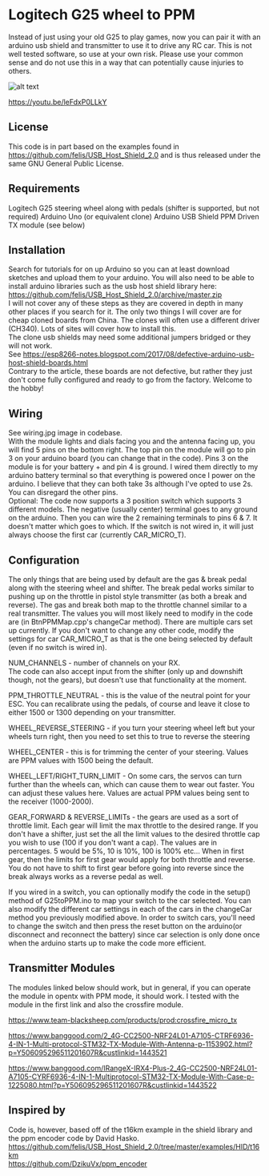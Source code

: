 # Logitech G25 wheel to PPM
Instead of just using your old G25 to play games, now you can pair it with an arduino usb shield and transmitter to use it to drive any RC car. This is not well tested software, so use at your own risk. Please use your common sense and do not use this in a way that can potentially cause injuries to others. 

![alt text](https://github.com/lexfp/G25toPPM/blob/master/overview.jpg?raw=true)

https://youtu.be/leFdxP0LLkY  
 
## License
This code is in part based on the examples found in https://github.com/felis/USB_Host_Shield_2.0 and is thus released under the same GNU General Public License.

## Requirements
Logitech G25 steering wheel along with pedals (shifter is supported, but not required)
Arduino Uno (or equivalent clone)
Arduino USB Shield
PPM Driven TX module (see below)

## Installation
Search for tutorials for on up Arduino so you can at least download sketches and upload them to your arduino. You will also need to be able to install arduino libraries such as the usb host shield library here:   
https://github.com/felis/USB_Host_Shield_2.0/archive/master.zip  
I will not cover any of these steps as they are covered in depth in many other places if you search for it.
The only two things I will cover are for cheap cloned boards from China. The clones will often use a different driver (CH340). Lots of sites will cover how to install this.  
The clone usb shields may need some additional jumpers bridged or they will not work.   
See https://esp8266-notes.blogspot.com/2017/08/defective-arduino-usb-host-shield-boards.html  
Contrary to the article, these boards are not defective, but rather they just don't come fully configured and ready to go from the factory. Welcome to the hobby!

## Wiring
See wiring.jpg image in codebase.  
With the module lights and dials facing you and the antenna facing up, you will find 5 pins on the bottom right. The top pin on the module will go to pin 3 on your arduino board (you can change that in the code). Pins 3 on the module is for your battery + and pin 4 is ground. I wired them directly to my arduino battery terminal so that everything is powered once I power on the arduino. I believe that they can both take 3s although I've opted to use 2s. You can disregard the other pins.  
Optional: The code now supports a 3 position switch which supports 3 different models. The negative (usually center) terminal goes to any ground on the arduino. Then you can wire the 2 remaining terminals to pins 6 & 7. It doesn't matter which goes to which. If the switch is not wired in, it will just always choose the first car (currently CAR_MICRO_T).  

## Configuration
The only things that are being used by default are the gas & break pedal along with the steering wheel and shifter. The break pedal works similar to pushing up on the throttle in pistol style transmitter (as both a break and reverse). The gas and break both map to the throttle channel similar to a real transmitter. The values you will most likely need to modify in the code are (in BtnPPMMap.cpp's changeCar method). There are multiple cars set up currently. If you don't want to change any other code, modify the settings for car CAR_MICRO_T as that is the one being selected by default (even if no switch is wired in).    

NUM_CHANNELS - number of channels on your RX.   
The code can also accept input from the shifter (only up and downshift though, not the gears), but doesn't use that functionality at the moment.   

PPM_THROTTLE_NEUTRAL - this is the value of the neutral point for your ESC. You can recalibrate using the pedals, of course and leave it close to either 1500 or 1300 depending on your transmitter.     

WHEEL_REVERSE_STEERING - if you turn your steering wheel left but your wheels turn right, then you need to set this to true to reverse the steering  

WHEEL_CENTER - this is for trimming the center of your steering. Values are PPM values with 1500 being the default.  

WHEEL_LEFT/RIGHT_TURN_LIMIT - On some cars, the servos can turn further than the wheels can, which can cause them to wear out faster. You can adjust these values here. Values are actual PPM values being sent to the receiver (1000-2000).  

GEAR_FORWARD & REVERSE_LIMITs - the gears are used as a sort of throttle limit. Each gear will limit the max throttle to the desired range. If you don't have a shifter, just set the all the limit values to the desired throttle cap you wish to use (100 if you don't want a cap). The values are in percentages. 5 would be 5%, 10 is 10%, 100 is 100% etc... When in first gear, then the limits for first gear would apply for both throttle and reverse. You do not have to shift to first gear before going into reverse since the break always works as a reverse pedal as well.   

If you wired in a switch, you can optionally modify the code in the setup() method of G25toPPM.ino to map your switch to the car selected. You can also modify the different car settings in each of the cars in the changeCar method you previously modified above. In order to switch cars, you'll need to change the switch and then press the reset button on the arduino(or disconnect and reconnect the battery) since car selection is only done once when the arduino starts up to make the code more efficient.

## Transmitter Modules
The modules linked below should work, but in general, if you can operate the module in opentx with PPM mode, it should work. I tested with the module in the first link and also the crossfire module.  

https://www.team-blacksheep.com/products/prod:crossfire_micro_tx  

https://www.banggood.com/2_4G-CC2500-NRF24L01-A7105-CTRF6936-4-IN-1-Multi-protocol-STM32-TX-Module-With-Antenna-p-1153902.html?p=Y506095296511201607R&custlinkid=1443521  

https://www.banggood.com/IRangeX-IRX4-Plus-2_4G-CC2500-NRF24L01-A7105-CYRF6936-4-IN-1-Multiprotocol-STM32-TX-Module-With-Case-p-1225080.html?p=Y506095296511201607R&custlinkid=1443522  

## Inspired by
Code is, however, based off of the t16km example in the shield library and the ppm encoder code by David Hasko.  
https://github.com/felis/USB_Host_Shield_2.0/tree/master/examples/HID/t16km  
https://github.com/DzikuVx/ppm_encoder  
